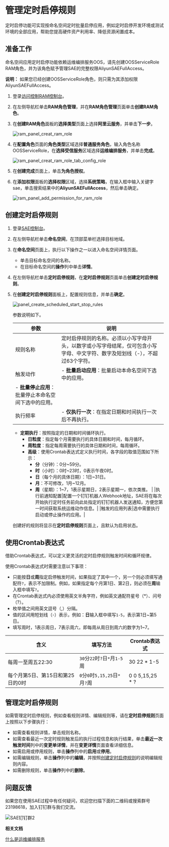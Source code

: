 # 管理定时启停规则

定时启停功能可实现按命名空间定时批量启停应用，例如定时启停开发环境或测试环境的全部应用，帮助您提高硬件资产利用率、降低资源闲置成本。

## 准备工作

命名空间应用定时启停功能依赖运维编排服务OOS，请先创建OOSServiceRole RAM角色，并为该角色赋予管理SAE的完整权限AliyunSAEFullAccess。

**说明：** 如果您已经创建OOSServiceRole角色，则只需为其添加权限AliyunSAEFullAccess。

1.  登录[访问控制RAM控制台](https://ram.console.aliyun.com/)。

2.  在左侧导航栏单击**RAM角色管理**，并在**RAM角色管理**页面单击**创建RAM角色**。

3.  在**创建RAM角色**面板的**选择类型**页面上选择**阿里云服务**，并单击**下一步**。

    ![ram_panel_creat_ram_role](https://static-aliyun-doc.oss-accelerate.aliyuncs.com/assets/img/zh-CN/7353649951/p127390.png)

4.  在**配置角色**页面的**角色类型**区域选择**普通服务角色**，输入角色名称OOSServiceRole，在**选择受信服务**区域选择**运维编排服务**，并单击**完成**。

    ![ram_panel_creat_ram_role_tab_config_role](https://static-aliyun-doc.oss-accelerate.aliyuncs.com/assets/img/zh-CN/7353649951/p127396.png)

5.  在**创建完成**页面上，单击**为角色授权**。

6.  在**添加权限**面板的**选择权限**区域，选择**系统策略**，在输入框中输入关键字sae，单击搜索结果中的**AliyunSAEFullAccess**，然后单击确定。

    ![ram_panel_add_permission_for_ram_role](https://static-aliyun-doc.oss-accelerate.aliyuncs.com/assets/img/zh-CN/7353649951/p127397.png)


## 创建定时启停规则

1.  登录[SAE控制台](https://sae.console.aliyun.com)。

2.  在左侧导航栏单击**命名空间**，在顶部菜单栏选择目标地域。

3.  在**命名空间**页面上，执行以下操作之一以进入命名空间详情页面。

    -   单击目标命名空间的名称。
    -   在目标命名空间的**操作**列中单击**详情**。
4.  在左侧导航栏单击**定时启停规则**，在**定时启停规则**页面单击**创建定时启停规则**。

5.  在**创建定时启停规则**面板上，配置规则信息，并单击**确定**。

    ![panel_create_scheduled_start_stop_rules ](https://static-aliyun-doc.oss-accelerate.aliyuncs.com/assets/img/zh-CN/7353649951/p118118.png)

    参数说明如下。

    |参数|说明|
    |--|--|
    |规则名称|定时启停规则的名称。必须以小写字母开头，以数字或小写字母结尾，仅可包含小写字母、中文字符、数字及短划线（-），不超过63个字符。|
    |触发动作|    -   **批量启动应用**：批量启动本命名空间下选中的应用。
    -   **批量停止应用**：批量停止本命名空间下选中的应用。 |
    |执行频率|    -   **仅执行一次**：在指定日期和时间执行一次后不再执行。
    -   **定期执行**：按照指定的日期和时间循环执行。
        -   **日粒度**：指定每个月需要执行的具体日期和时间，每月循环。
        -   **周粒度**：指定每周需要执行的具体日期和时间，每周循环。
        -   **高级**：使用Crontab表达式定义执行时间，各字段的取值范围如下所示：
            -   **分**（分钟）：0分~59分。
            -   **时**（小时）：0时~23时，0表示午夜0时。
            -   **日**（每个月的具体日期）：1日~31日。
            -   **月**：不可修改，1月~12月。
            -   **周**（星期）：1~7，1表示星期日，2表示星期一，依次类推。 |
    |执行前通知配置|配置一个钉钉机器人Webhook地址，SAE将在每次开始执行定时任务前向此处指定的钉钉机器人发送通知，方便您第一时间获取系统运维动作信息。|
    |触发的应用列表|选中需要执行启动或停止操作的应用。|

    创建好的规则将显示在**定时启停规则**页面上，且默认为启用状态。


## 使用Crontab表达式

借助Crontab表达式，可以定义更灵活的定时启停规则触发时间和循环规律。

使用Crontab表达式时需要注意以下事项：

-   只能按**日**或**周**指定启停触发时间，如果指定了其中一个，另一个则必须填写通配符`?`，表示不加限制。例如，如果指定每个月第1日、第2日，则必须在**周**输入框中填写`?`。
-   在Crontab表达式内必须使用英文半角字符，例如英文通配符星号（\*）、问号（?）。
-   枚举值之间用英文逗号（,）分隔。
-   值的区间用短划线（-）表示，例如：**日**输入框中填写`1-5`，表示第1日~第5日。
-   填写周时，1表示周日，7表示周六，即每周从周日到周六的数字为1~7。

|含义|填写方法|Crontab表达式|
|--|----|----------|
|每周一至周五22:30|`30`分`22`时`?`日`*`月`1-5`周|30 22 \* 1-5|
|每个月第5日、第15日和第25日的0时|`0`分`0`时`5,15,25`日`*`月`?`周|0 0 5,15,25 \* ?|

## 管理定时启停规则

如需管理定时启停规则，例如查看规则详情、编辑规则等，请在**定时启停规则**页面上按照以下步骤执行：

-   如需查看规则详情，单击规则名称。
-   如需查看最近一次定时规则触发后的执行过程信息和执行结果，单击**最近一次触发时间**列中的**变更单详情**，并在**变更详情**页面查看详细信息。
-   如需启用或停用规则，单击**操作**列中的**启用**或**停用**。
-   如需编辑规则，单击**操作**列中的**编辑**，并按照[创建定时启停规则](#section_ay5_npa_6cm)的说明编辑规则内容。
-   如需删除规则，单击**操作**列中的**删除**。

## 问题反馈

如果您在使用SAE过程中有任何疑问，欢迎您扫描下面的二维码或搜索群号23198618，加入钉钉群与我们交流。

![SAE钉钉群2](https://static-aliyun-doc.oss-accelerate.aliyuncs.com/assets/img/zh-CN/4279867061/p72048.png)

**相关文档**  


[什么是运维编排服务]()

